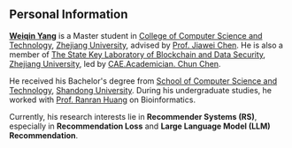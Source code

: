 ## Personal Information

**[Weiqin Yang](https://tiny-snow.github.io/)** is a Master student in [College of Computer Science and Technology](http://www.cs.zju.edu.cn/), [Zhejiang University](http://www.zju.edu.cn/), advised by [Prof. Jiawei Chen](https://jiawei-chen.github.io/). He is also a member of [The State Key Laboratory of Blockchain and Data Security](http://fit.zju.edu.cn/fitcn/2023/0406/c34346a2738118/page.htm?eqid=89c6bcd60001f79000000003647ed9e7), [Zhejiang University](http://www.zju.edu.cn/), led by [CAE.Academician. Chun Chen](https://dblp.uni-trier.de/pid/07/4182-0001.html). 

He received his Bachelor's degree from [School of Computer Science and Technology](https://www.cs.sdu.edu.cn/), [Shandong University](http://www.sdu.edu.cn/). During his undergraduate studies, he worked with [Prof. Ranran Huang](https://faculty.sdu.edu.cn/huangranran/zh_CN/index/622945/list/index.htm) on Bioinformatics.

Currently, his research interests lie in **Recommender Systems (RS)**, especially in **Recommendation Loss** and **Large Language Model (LLM) Recommendation**.
